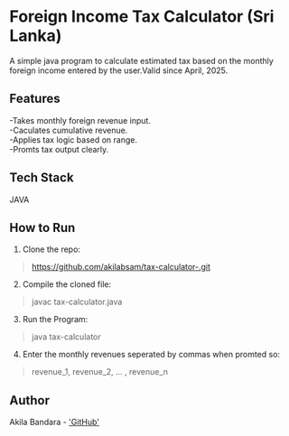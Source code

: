 # Foreign Income Tax Calculator (Sri Lanka)
A simple java program to calculate estimated tax based on the monthly foreign income entered by the user.Valid since April, 2025.

## Features
-Takes monthly foreign revenue input.<br>
-Caculates cumulative revenue.<br>
-Applies tax logic based on range.<br>
-Promts tax output clearly.

## Tech Stack
JAVA

## How to Run
1. Clone the repo:
> https://github.com/akilabsam/tax-calculator-.git
2. Compile the cloned file:
> javac tax-calculator.java
3. Run the Program:
> java tax-calculator
4. Enter the monthly revenues seperated by commas when promted so:
> revenue_1, revenue_2, ... , revenue_n

## Author
Akila Bandara - ['GitHub'](https://github.com/akilabsam)



